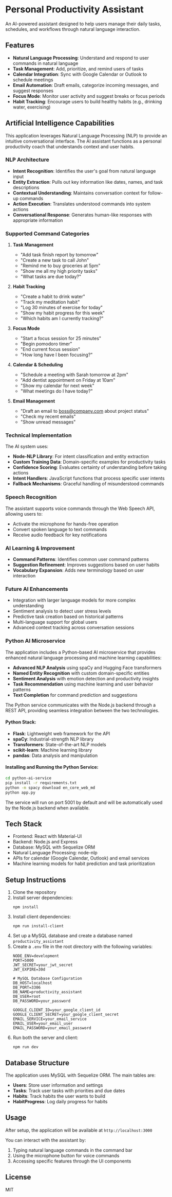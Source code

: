 # Personal Productivity Assistant

An AI-powered assistant designed to help users manage their daily tasks, schedules, and workflows through natural language interaction.

## Features

- **Natural Language Processing**: Understand and respond to user commands in natural language
- **Task Management**: Add, prioritize, and remind users of tasks
- **Calendar Integration**: Sync with Google Calendar or Outlook to schedule meetings
- **Email Automation**: Draft emails, categorize incoming messages, and suggest responses
- **Focus Mode**: Monitor user activity and suggest breaks or focus periods
- **Habit Tracking**: Encourage users to build healthy habits (e.g., drinking water, exercising)

## Artificial Intelligence Capabilities

This application leverages Natural Language Processing (NLP) to provide an intuitive conversational interface. The AI assistant functions as a personal productivity coach that understands context and user habits.

### NLP Architecture

- **Intent Recognition**: Identifies the user's goal from natural language input
- **Entity Extraction**: Pulls out key information like dates, names, and task descriptions
- **Contextual Understanding**: Maintains conversation context for follow-up commands
- **Action Execution**: Translates understood commands into system actions
- **Conversational Response**: Generates human-like responses with appropriate information

### Supported Command Categories

1. **Task Management**
   - "Add task finish report by tomorrow"
   - "Create a new task to call John"
   - "Remind me to buy groceries at 5pm"
   - "Show me all my high priority tasks"
   - "What tasks are due today?"

2. **Habit Tracking**
   - "Create a habit to drink water"
   - "Track my meditation habit"
   - "Log 30 minutes of exercise for today"
   - "Show my habit progress for this week"
   - "Which habits am I currently tracking?"

3. **Focus Mode**
   - "Start a focus session for 25 minutes"
   - "Begin pomodoro timer"
   - "End current focus session"
   - "How long have I been focusing?"

4. **Calendar & Scheduling**
   - "Schedule a meeting with Sarah tomorrow at 2pm"
   - "Add dentist appointment on Friday at 10am"
   - "Show my calendar for next week"
   - "What meetings do I have today?"

5. **Email Management**
   - "Draft an email to boss@company.com about project status"
   - "Check my recent emails"
   - "Show unread messages"

### Technical Implementation

The AI system uses:

- **Node-NLP Library**: For intent classification and entity extraction
- **Custom Training Data**: Domain-specific examples for productivity tasks
- **Confidence Scoring**: Evaluates certainty of understanding before taking actions
- **Intent Handlers**: JavaScript functions that process specific user intents
- **Fallback Mechanisms**: Graceful handling of misunderstood commands

### Speech Recognition

The assistant supports voice commands through the Web Speech API, allowing users to:
- Activate the microphone for hands-free operation
- Convert spoken language to text commands
- Receive audio feedback for key notifications

### AI Learning & Improvement

- **Command Patterns**: Identifies common user command patterns
- **Suggestion Refinement**: Improves suggestions based on user habits
- **Vocabulary Expansion**: Adds new terminology based on user interaction

### Future AI Enhancements

- Integration with larger language models for more complex understanding
- Sentiment analysis to detect user stress levels
- Predictive task creation based on historical patterns
- Multi-language support for global users
- Advanced context tracking across conversation sessions

### Python AI Microservice

The application includes a Python-based AI microservice that provides enhanced natural language processing and machine learning capabilities:

- **Advanced NLP Analysis** using spaCy and Hugging Face transformers
- **Named Entity Recognition** with custom domain-specific entities
- **Sentiment Analysis** with emotion detection and productivity insights
- **Task Recommendation** using machine learning and user behavior patterns
- **Text Completion** for command prediction and suggestions

The Python service communicates with the Node.js backend through a REST API, providing seamless integration between the two technologies.

#### Python Stack:

- **Flask**: Lightweight web framework for the API
- **spaCy**: Industrial-strength NLP library
- **Transformers**: State-of-the-art NLP models
- **scikit-learn**: Machine learning library
- **pandas**: Data analysis and manipulation

#### Installing and Running the Python Service:

```bash
cd python-ai-service
pip install -r requirements.txt
python -m spacy download en_core_web_md
python app.py
```

The service will run on port 5001 by default and will be automatically used by the Node.js backend when available.

## Tech Stack

- Frontend: React with Material-UI
- Backend: Node.js and Express
- Database: MySQL with Sequelize ORM
- Natural Language Processing: node-nlp
- APIs for calendar (Google Calendar, Outlook) and email services
- Machine learning models for habit prediction and task prioritization

## Setup Instructions

1. Clone the repository
2. Install server dependencies:
   ```
   npm install
   ```
3. Install client dependencies:
   ```
   npm run install-client
   ```
4. Set up a MySQL database and create a database named `productivity_assistant`
5. Create a `.env` file in the root directory with the following variables:
   ```
   NODE_ENV=development
   PORT=5000
   JWT_SECRET=your_jwt_secret
   JWT_EXPIRE=30d
   
   # MySQL Database Configuration
   DB_HOST=localhost
   DB_PORT=3306
   DB_NAME=productivity_assistant
   DB_USER=root
   DB_PASSWORD=your_password
   
   GOOGLE_CLIENT_ID=your_google_client_id
   GOOGLE_CLIENT_SECRET=your_google_client_secret
   EMAIL_SERVICE=your_email_service
   EMAIL_USER=your_email_user
   EMAIL_PASSWORD=your_email_password
   ```
6. Run both the server and client:
   ```
   npm run dev
   ```

## Database Structure

The application uses MySQL with Sequelize ORM. The main tables are:

- **Users**: Store user information and settings
- **Tasks**: Track user tasks with priorities and due dates
- **Habits**: Track habits the user wants to build
- **HabitProgress**: Log daily progress for habits

## Usage

After setup, the application will be available at `http://localhost:3000`

You can interact with the assistant by:
1. Typing natural language commands in the command bar
2. Using the microphone button for voice commands
3. Accessing specific features through the UI components

## License

MIT 
